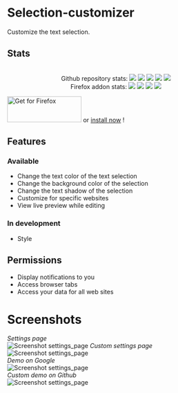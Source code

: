 # Selection-customizer
Customize the text selection.
## Stats
<div align="center">
    <br> Github repository stats:
    <img src="https://badgen.net/github/stars/Pythack/Selection-customizer/" >
    <img src="https://badgen.net/github/open-issues/Pythack/Selection-customizer/" >
    <img src="https://badgen.net/github/open-prs/Pythack/Selection-customizer/" >
    <img src="https://badgen.net/github/tag/Pythack/Selection-customizer/" >
    <img src="https://badgen.net/github/license/Pythack/Selection-customizer/" >
    <br/> Firefox addon stats:
    <img src="https://badgen.net/amo/users/selection-customizer/" >
    <img src="https://badgen.net/amo/rating/selection-customizer/" >
    <img src="https://badgen.net/amo/reviews/selection-customizer/" >
    <img src="https://badgen.net/amo/v/selection-customizer/" >
</div>

<a text-align="center" href="https://addons.mozilla.org/en-GB/firefox/addon/selection-customizer/"><img alt="Get for Firefox" src="https://addons.cdn.mozilla.net/static/img/addons-buttons/AMO-button_1.png" width="172" height="60"></a> or <a href="https://addons.mozilla.org/firefox/downloads/file/3775633/selection_customizer-1.1-fx.xpi">install now</a> !

## Features
### Available
* Change the text color of the text selection
* Change the background color of the selection
* Change the text shadow of the selection
* Customize for specific websites
* View live preview while editing

### In development
* Style

## Permissions
* Display notifications to you
* Access browser tabs
* Access your data for all web sites

# Screenshots

<i>Settings page</i><br/>
<img alt="Screenshot settings_page" src="https://pythack.github.io/Selection-customizer/settings%20page.png">
<i>Custom settings page</i><br/>
<img alt="Screenshot settings_page" src="https://pythack.github.io/Selection-customizer/settings%20page.png">
<br/><i>Demo on Google</i><br/>
<img alt="Screenshot settings_page" src="https://pythack.github.io/Selection-customizer/google%20demo.png">
<br/><i>Custom demo on Github</i><br/>
<img alt="Screenshot settings_page" src="https://pythack.github.io/Selection-customizer/google%20demo.png">
